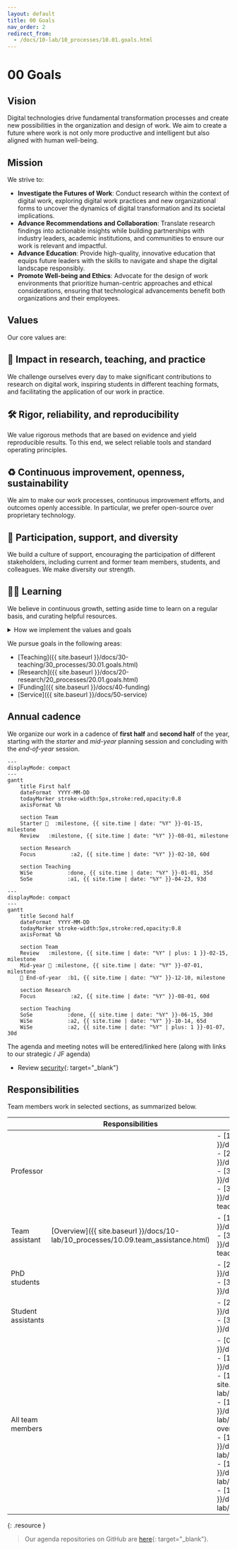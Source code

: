 ```yaml
---
layout: default
title: 00 Goals
nav_order: 2
redirect_from:
  - /docs/10-lab/10_processes/10.01.goals.html
---
```


# 00 Goals

## Vision

Digital technologies drive fundamental transformation processes and create new possibilities in the organization and design of work. We aim to create a future where work is not only more productive and intelligent but also aligned with human well-being.

## Mission

We strive to:

- **Investigate the Futures of Work**: Conduct research within the context of digital work, exploring digital work practices and new organizational forms to uncover the dynamics of digital transformation and its societal implications.
- **Advance Recommendations and Collaboration**: Translate research findings into actionable insights while building partnerships with industry leaders, academic institutions, and communities to ensure our work is relevant and impactful.
- **Advance Education**: Provide high-quality, innovative education that equips future leaders with the skills to navigate and shape the digital landscape responsibly.
- **Promote Well-being and Ethics**: Advocate for the design of work environments that prioritize human-centric approaches and ethical considerations, ensuring that technological advancements benefit both organizations and their employees.

## Values

Our core values are:

## 🚀 **Impact in research, teaching, and practice**

We challenge ourselves every day to make significant contributions to research on digital work, inspiring students in different teaching formats, and facilitating the application of our work in practice.

## 🛠️ **Rigor, reliability, and reproducibility**

We value rigorous methods that are based on evidence and yield reproducible results. To this end, we select reliable tools and standard operating principles.

## ♻️ **Continuous improvement, openness, sustainability**

We aim to make our work processes, continuous improvement efforts, and outcomes openly accessible. In particular, we prefer open-source over proprietary technology.

<!-- https://www.heise.de/news/Bund-Lizenzkosten-fuer-Microsoft-auf-hohem-Niveau-insgesamt-neuer-Rekord-9744319.html -->

## 🙏 **Participation, support, and diversity**

We build a culture of support, encouraging the participation of different stakeholders, including current and former team members, students, and colleagues. We make diversity our strength.

## 🧑‍🎓️ **Learning**

We believe in continuous growth, setting aside time to learn on a regular basis, and curating helpful resources.

<details markdown="block">
  <summary>How we implement the values and goals</summary>
  1. What we emphasize during [onboarding]({{ site.baseurl }}/docs/10-lab/10_processes/10.32.onboarding.html)
  2. All of our teaching efforts follow the [*plan-do-check-adjust* cycle]({{ site.baseurl }}/docs/30-teaching/). Our [teaching evaluations]({{ site.baseurl }}/docs/30-teaching/30_processes/30.21.evaluations.html) and [improvements]({{ site.baseurl }}/docs/30-teaching/30_processes/30.22.improvements.html) are available publicly.
  3. We choose a rigorous manuscript production system, based on Git and Markdown. This allows us to involve students and research assistants in our most important projects, giving them the opportunity to learn and contribute from day one. Without the transparent versioning, reliable control, and effective contribution mechanisms of Git, we would probably "protect the manuscript" and restrict access to our work (e.g., when working with Word).
</details>

We pursue goals in the following areas:

- [Teaching]({{ site.baseurl }}/docs/30-teaching/30_processes/30.01.goals.html)
- [Research]({{ site.baseurl }}/docs/20-research/20_processes/20.01.goals.html)
- [Funding]({{ site.baseurl }}/docs/40-funding)
- [Service]({{ site.baseurl }}/docs/50-service)

<!-- https://handbook.gitlab.com/handbook/values/#how-do-we-reinforce-our-values -->

## Annual cadence

We organize our work in a cadence of **first half** and **second half** of the year, starting with the *starter* and *mid-year* planning session and concluding with the *end-of-year* session.

```mermaid
---
displayMode: compact
---
gantt
    title First half
    dateFormat  YYYY-MM-DD
    todayMarker stroke-width:5px,stroke:red,opacity:0.8
    axisFormat %b

    section Team
    Starter 🚀  :milestone, {{ site.time | date: "%Y" }}-01-15, milestone
    Review   :milestone, {{ site.time | date: "%Y" }}-08-01, milestone

    section Research
    Focus           :a2, {{ site.time | date: "%Y" }}-02-10, 60d

    section Teaching
    WiSe           :done, {{ site.time | date: "%Y" }}-01-01, 35d
    SoSe           :a1, {{ site.time | date: "%Y" }}-04-23, 93d
```

```mermaid
---
displayMode: compact
---
gantt
    title Second half
    dateFormat  YYYY-MM-DD
    todayMarker stroke-width:5px,stroke:red,opacity:0.8
    axisFormat %b

    section Team
    Review   :milestone, {{ site.time | date: "%Y" | plus: 1 }}-02-15, milestone
    Mid-year 🎯 :milestone, {{ site.time | date: "%Y" }}-07-01, milestone
    🎉 End-of-year  :b1, {{ site.time | date: "%Y" }}-12-10, milestone

    section Research
    Focus           :a2, {{ site.time | date: "%Y" }}-08-01, 60d
    
    section Teaching
    SoSe           :done, {{ site.time | date: "%Y" }}-06-15, 30d
    WiSe           :a2, {{ site.time | date: "%Y" }}-10-14, 65d
    WiSe           :a2, {{ site.time | date: "%Y" | plus: 1 }}-01-07, 30d
```

The agenda and meeting notes will be entered/linked here (along with links to our strategic / JF agenda)

- Review [security](10-lab/10_processes/10.72.security.html){: target="_blank"}

## Responsibilities

Team members work in selected sections, as summarized below.

|                               | Responsibilities | Main sections                                                                                                                                                                                                                                                                                                                                                                                                                   |
|-------------------------------|------------------|------------------------------------------------------------------------------------------------------------------------------------------------------------------------------------------------------------------------------------------------------------------------------------------------------------------------------------------------------------|
| Professor                     |                  | -  [10 Lab processes]({{ site.baseurl }}/docs/10-lab/10_processes/)<br> -  [20 Research processes]({{ site.baseurl }}/docs/20-research/20_processes/)<br> -  [30 Teaching processes]({{ site.baseurl }}/docs/30-teaching/30_processes/) <br>-  [30.02 Courses]({{ site.baseurl }}/docs/30-teaching/30_processes/30.02.courses.html)                                                                                                                                                                                                                                                                                            |
| Team assistant                | [Overview]({{ site.baseurl }}/docs/10-lab/10_processes/10.09.team_assistance.html)    | -  [10 Lab processes]({{ site.baseurl }}/docs/10-lab/10_processes/)<br> -  [30.02 Courses]({{ site.baseurl }}/docs/30-teaching/30_processes/30.02.courses.html)                                                                                                                                                                                                                                                                                             |
| PhD students                  |                  | -  [20 Research processes]({{ site.baseurl }}/docs/20-research/20_processes/)<br> -  [30 Teaching processes]({{ site.baseurl }}/docs/30-teaching/30_processes/)                                                                                                                                                                                                                                                                                              |
| Student assistants            |                  | -  [20 Research processes]({{ site.baseurl }}/docs/20-research/20_processes/) <br>-  [30 Teaching processes]({{ site.baseurl }}/docs/30-teaching/30_processes/)                                                                                                                                                                                                                                                                                                                                                              |
| All team members              |                  | -  [00 Goals]({{ site.baseurl }}/docs/00.goals.html)<br> -  [10.02 Org chart]({{ site.baseurl }}/docs/01.team.html)<br> -  [10.04 Standard operating procedures]({{ site.baseurl }}/docs/10-lab/10_processes/10.04.sop.html)<br> -  [10.05 Systems]({{ site.baseurl }}/docs/10-lab/10_processes/10.05.systems-overview.html)<br> -  [10.06 Resources]({{ site.baseurl }}/docs/10-lab/10_processes/10.06.resources.html)<br> -  [10.33 Vacation]({{ site.baseurl }}/docs/10-lab/10_processes/10.33.vacation.html)<br> -  [10.34 Development]({{ site.baseurl }}/docs/10-lab/10_processes/10.34.development.html)<br> |

<!-- 
Team members and responsibilities (ideally with reference to specific categories)
other units
-->

{: .resource }
> Our agenda repositories on GitHub are [here](https://github.com/orgs/digital-work-lab/repositories?q=topic%3Aagenda){: target="_blank"}.
